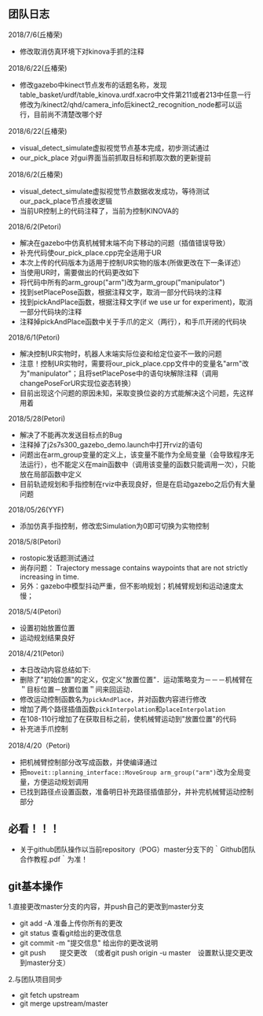 ## 团队日志
2018/7/6(丘椿荣)
- 修改取消仿真环境下对kinova手抓的注释

2018/6/22(丘椿荣)
- 修改gazebo中kinect节点发布的话题名称，发现table_basket/urdf/table_kinova.urdf.xacro中文件第211或者213中任意一行修改为/kinect2/qhd/camera_info后kinect2_recognition_node都可以运行，目前尚不清楚改哪个好


2018/6/22(丘椿荣)
- visual_detect_simulate虚拟视觉节点基本完成，初步测试通过
- our_pick_place 对gui界面当前抓取目标和抓取次数的更新提前

2018/6/2(丘椿荣)
- visual_detect_simulate虚拟视觉节点数据收发成功，等待测试our_pack_place节点接收逻辑
- 当前UR控制上的代码注释了，当前为控制KINOVA的

2018/6/2(Petori)
- 解决在gazebo中仿真机械臂末端不向下移动的问题（插值错误导致）
- 补充代码使our_pick_place.cpp完全适用于UR
- 本次上传的代码版本为适用于控制UR实物的版本(所做更改在下一条详述）
- 当使用UR时，需要做出的代码更改如下
 - 将代码中所有的arm_group("arm")改为arm_group("manipulator")
 - 找到setPlacePose函数，根据注释文字，取消一部分代码块的注释
 - 找到pickAndPlace函数，根据注释文字(if we use ur for experiment)，取消一部分代码块的注释
 - 注释掉pickAndPlace函数中关于手爪的定义（两行），和手爪开闭的代码块

2018/6/1(Petori)
- 解决控制UR实物时，机器人末端实际位姿和给定位姿不一致的问题
- 注意！控制UR实物时，需要将our_pick_place.cpp文件中的变量名"arm"改为"manipulator"；且将setPlacePose中的语句块解除注释（调用changePoseForUR实现位姿态转换）
- 目前出现这个问题的原因未知，采取变换位姿的方式能解决这个问题，先这样用着

2018/5/28(Petori)
- 解决了不能再次发送目标点的Bug
- 注释掉了j2s7s300_gazebo_demo.launch中打开rviz的语句
- 问题出在arm_group变量的定义上，该变量不能作为全局变量（会导致程序无法运行），也不能定义在main函数中（调用该变量的函数只能调用一次），只能放在局部函数中定义
- 目前轨迹规划和手指控制在rviz中表现良好，但是在启动gazebo之后仍有大量问题

2018/05/26(YYF)
- 添加仿真手指控制，修改宏Simulation为0即可切换为实物控制

2018/5/8(Petori)
- rostopic发话题测试通过
- 尚存问题： Trajectory message contains waypoints that are not strictly increasing in time.
- 另外：gazebo中模型抖动严重，但不影响规划；机械臂规划和运动速度太慢；

2018/5/4(Petori)
- 设置初始放置位置
- 运动规划结果良好

2018/4/21(Petori)
- 本日改动内容总结如下:
- 删除了"初始位置"的定义，仅定义"放置位置"．运动策略变为－－－机械臂在＂目标位置－放置位置＂间来回运动．
- 修改运动控制函数名为`pickAndPlace`，并对函数内容进行修改
- 增加了两个路径插值函数`pickInterpolation`和`placeInterpolation`
- 在108-110行增加了在获取目标之前，使机械臂运动到"放置位置"的代码
- 补充进手爪控制

2018/4/20（Petori)
- 把机械臂控制部分改写成函数，并使编译通过
- 把`moveit::planning_interface::MoveGroup arm_group("arm")`改为全局变量，方便运动规划调用
- 已找到路径点设置函数，准备明日补充路径插值部分，并补完机械臂运动控制部分


## 必看！！！
- 关于github团队操作以当前repository（POG）master分支下的｀Github团队合作教程.pdf｀为准！


## git基本操作
1.直接更改master分支的内容，并push自己的更改到master分支
- git add -A 准备上传你所有的更改
- git status 查看git给出的更改信息
- git commit -m "提交信息" 给出你的更改说明
- git push　　提交更改　（或者git push origin -u master　设置默认提交更改到master分支）

2.与团队项目同步
- git fetch upstream
- git merge upstream/master

